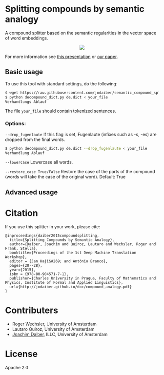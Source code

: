 # Splitting compounds by semantic analogy

A compound splitter based on the semantic regularities in the vector space of word embeddings.

<div style="text-align:center;">
  <img src="http://jodaiber.de/compound_slides.gif" />
</div>

For more information see [this presentation](http://jodaiber.github.io/doc/compound_analogy_slides.pdf) or [our paper](http://jodaiber.github.io/doc/compound_analogy.pdf).

## Basic usage

To use this tool with standard settings, do the following:

```bash
$ wget https://raw.githubusercontent.com/jodaiber/semantic_compound_splitting/master/decompound_dict.py https://raw.githubusercontent.com/jodaiber/semantic_compound_splitting/master/models/de.dict
$ python decompound_dict.py de.dict < your_file
Verhandlungs Ablauf
```

The file `your_file` should contain tokenized sentences.

### Options:

`--drop_fugenlaute` If this flag is set, Fugenlaute (infixes such as -s, -es) are dropped from the final words. 
```bash
$ python decompound_dict.py de.dict --drop_fugenlaute < your_file
Verhandlung Ablauf
```

`--lowercase` Lowercase all words.

`--restore_case True/False` Restore the case of the parts of the compound (words will take the case of the original word). Default: True


## Advanced usage


# Citation

If you use this splitter in your work, please cite:

```
@inproceedings{daiber2015compoundsplitting,
  title={Splitting Compounds by Semantic Analogy},
  author={Daiber, Joachim and Quiroz, Lautaro and Wechsler, Roger and Frank, Stella},
  booktitle={Proceedings of the 1st Deep Machine Translation Workshop},
  editor = {Jan Haji&#269; and António Branco},
  pages={20--28},
  year={2015},
  isbn = {978-80-904571-7-1},
  publisher={Charles University in Prague, Faculty of Mathematics and Physics, Institute of Formal and Applied Linguistics},
  url={http://jodaiber.github.io/doc/compound_analogy.pdf}
}
```

# Contributers

- Roger Wechsler, University of Amsterdam
- Lautaro Quiroz, University of Amsterdam
- [Joachim Daiber](http://jodaiber.de), ILLC, University of Amsterdam


# License

Apache 2.0

